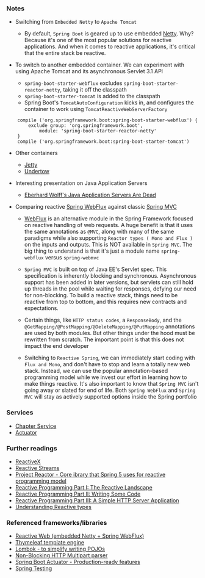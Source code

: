### Notes
 - Switching from `Embedded Netty` to `Apache Tomcat`

   - By default, `Spring Boot` is geared up to use embedded [Netty](http://netty.io). Why? Because it's one of
     the most popular solutions for reactive applications. And when it comes to reactive applications, it's
     critical that the entire stack be reactive.

 - To switch to another embedded container. We can experiment with using Apache Tomcat and its asynchronous Servlet 3.1 API
   - `spring-boot-starter-webflux` excludes `spring-boot-starter-reactor-netty`, taking it off the classpath
   - `spring-boot-starter-tomcat` is added to the classpath
   - Spring Boot's `TomcatAutoConfiguration` kicks in, and configures the container to work using `TomcatReactiveWebServerFactory`

```
	compile ('org.springframework.boot:spring-boot-starter-webflux') {
		exclude group: 'org.springframework.boot',
			module: 'spring-boot-starter-reactor-netty'
	}
	compile ('org.springframework.boot:spring-boot-starter-tomcat')
```

 - Other containers
   - [Jetty](https://www.eclipse.org/jetty/)
   - [Undertow](http://undertow.io/)

 - Interesting presentation on Java Application Servers
   - [Eberhard Wolff's Java Application Servers Are Dead](https://www.slideshare.net/ewolff/java-application-servers-are-dead)
   
 - Comparing reactive [Spring WebFlux](https://docs.spring.io/spring/docs/current/spring-framework-reference/web-reactive.html)
   against classic [Spring MVC](https://docs.spring.io/spring/docs/current/spring-framework-reference/web.html)

   - [WebFlux](https://docs.spring.io/spring/docs/current/spring-framework-reference/web-reactive.html) is an alternative module
     in the Spring Framework focused on reactive handling of web requests. A huge benefit is that it uses the same annotations as
     `@MVC`, along with many of the same paradigms while also supporting `Reactor types ( Mono and Flux )` on the inputs and outputs.
     This is NOT available in `Spring MVC`. The big thing to understand is that it's just a module name `spring-webflux` versus `spring-webmvc`

   - `Spring MVC` is built on top of Java EE's Servlet spec. This specification is inherently blocking and synchronous. Asynchronous
     support has been added in later versions, but servlets can still hold up threads in the pool while waiting for responses, defying
     our need for non-blocking. To build a reactive stack, things need to be reactive from top to bottom, and this requires new contracts
     and expectations.
     
   - Certain things, like `HTTP status codes`, a `ResponseBody`, and the `@GetMapping/@PostMapping/@DeleteMapping/@PutMapping`
     annotations are used by both modules. But other things under the hood must be rewritten from scratch. The important point is
     that this does not impact the end developer

   - Switching to `Reactive Spring`, we can immediately start coding with `Flux and Mono`, and don't have to stop and learn a
     totally new web stack. Instead, we can use the popular annotation-based programming model while we invest our effort in
     learning how to make things reactive. It's also important to know that `Spring MVC` isn't going away or slated for end of life.
     Both `Spring WebFlux` and `Spring MVC` will stay as actively supported options inside the Spring portfolio
     
### Services

- [Chapter Service](http://localhost:9000/chapters/)
- [Actuator](http://localhost:9000/actuator)

### Further readings

 - [ReactiveX](http://reactivex.io/)
 - [Reactive Streams](http://www.reactive-streams.org/)
 - [Project Reactor - Core ibrary that Spring 5 uses for reactive programming model](http://projectreactor.io/)
 - [Reactive Programming Part I: The Reactive Landscape](http://bit.ly/reactive-part-1)
 - [Reactive Programming Part II: Writing Some Code](http://bit.ly/reactive-part-2)
 - [Reactive Programming Part III: A Simple HTTP Server Application](http://bit.ly/reactive-part-3)
 - [Understanding Reactive types](http://bit.ly/reactive-types)


### Referenced frameworks/libraries
 - [Reactive Web (embedded Netty + Spring WebFlux)](https://docs.spring.io/spring/docs/current/spring-framework-reference/web-reactive.html)
 - [Thymeleaf template engine](https://www.thymeleaf.org/)
 - [Lombok - to simplify writing POJOs](https://projectlombok.org/features/all)
 - [Non-Blocking HTTP Multipart parser](https://github.com/synchronoss/nio-multipart)
 - [Spring Boot Actuator - Production-ready features](https://spring.io/guides/gs/actuator-service/)
 - [Spring Testing](https://docs.spring.io/spring-boot/docs/current/reference/html/boot-features-testing.html)
